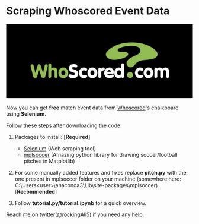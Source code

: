 # Scraping Whoscored Event Data
![alt text](https://github.com/Ali-Hasan-Khan/Scrape-Whoscored-Event-Data/blob/main/logo.jpg "Whoscored")

Now you can get **free** match event data from [Whoscored](http://whoscored.com/ "Whoscored")'s chalkboard using **Selenium**. 

Follow these steps after downloading the code:
1) Packages to install: [**Required**]
    - [Selenium](https://selenium-python.readthedocs.io/) (Web scraping tool)
    - [mplsoccer](https://mplsoccer.readthedocs.io/en/latest/) (Amazing python library for drawing soccer/football pitches in Matplotlib)

2) For some manually added features and fixes replace **pitch.py** with the one present in mplsoccer folder on your machine (somewhere here: C:\Users\<user>\anaconda3\Lib\site-packages\mplsoccer). [**Recommended**] 
  
3) Follow **tutorial.py/tutorial.ipynb** for a quick overview.



Reach me on twitter([@rockingAli5](https://twitter.com/rockingAli5)) if you need any help. 

